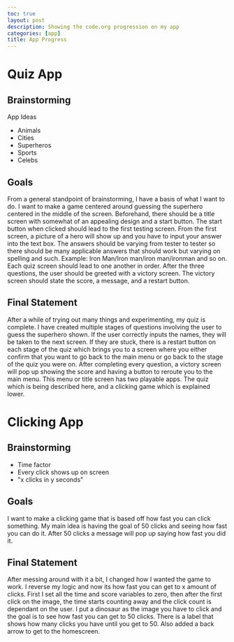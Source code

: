 ```yaml
---
toc: true
layout: post
description: Showing the code.org progression on my app
categories: [app]
title: App Progress
---
```


# Quiz App

## Brainstorming
App Ideas
- Animals
- Cities
- Superheros
- Sports
- Celebs

## Goals
From a general standpoint of brainstorming, I have a basis of what I want to do. I want to make a game centered around guessing the superhero centered in the middle of the screen. Beforehand, there should be a title screen with somewhat of an appealing design and a start button. The start button when clicked should lead to the first testing screen. From the first screen, a picture of a hero will show up and you have to input your answer into the text box. The answers should be varying from tester to tester so there should be many applicable answers that should work but varying on spelling and such. Example: Iron Man/Iron man/iron man/ironman and so on. Each quiz screen should lead to one another in order. After the three questions, the user should be greeted with a victory screen. The victory screen should state the score, a message, and a restart button.

## Final Statement
After a while of trying out many things and experimenting, my quiz is complete. I have created multiple stages of questions involving the user to guess the superhero shown. If the user correctly inputs the names, they will be taken to the next screen. If they are stuck, there is a restart button on each stage of the quiz which brings you to a screen where you either confirm that you want to go back to the main menu or go back to the stage of the quiz you were on. After completing every question, a victory screen will pop up showing the score and having a button to reroute you to the main menu. This menu or title screen has two playable apps. The quiz which is being described here, and a clicking game which is explained lower.

# Clicking App

## Brainstorming
 - Time factor
 - Every click shows up on screen
 - "x clicks in y seconds"

 ## Goals
 I want to make a clicking game that is based off how fast you can click something. My main idea is having the goal of 50 clicks and seeing how fast you can do it. After 50 clicks a message will pop up saying how fast you did it.

 ## Final Statement
 After messing around with it a bit, I changed how I wanted the game to work. I reverse my logic and now its how fast you can get to x amount of clicks. First I set all the time and score variables to zero, then after the first click on the image, the time starts counting away and the click count is dependant on the user. I put a dinosaur as the image you have to click and the goal is to see how fast you can get to 50 clicks. There is a label that shows how many clicks you have until you get to 50. Also added a back arrow to get to the homescreen.